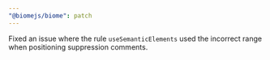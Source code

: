 ```yaml
---
"@biomejs/biome": patch
---
```


Fixed an issue where the rule `useSemanticElements` used the incorrect range when positioning suppression comments.
